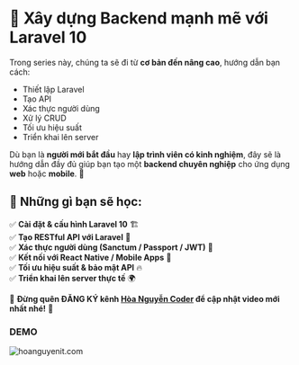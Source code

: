 # 🚀 Xây dựng Backend mạnh mẽ với Laravel 10

Trong series này, chúng ta sẽ đi từ **cơ bản đến nâng cao**, hướng dẫn bạn cách:  
- Thiết lập Laravel  
- Tạo API  
- Xác thực người dùng  
- Xử lý CRUD  
- Tối ưu hiệu suất  
- Triển khai lên server  

Dù bạn là **người mới bắt đầu** hay **lập trình viên có kinh nghiệm**, đây sẽ là hướng dẫn đầy đủ giúp bạn tạo một **backend chuyên nghiệp** cho ứng dụng **web** hoặc **mobile**. 🚀  

## 🔹 Những gì bạn sẽ học:
✅ **Cài đặt & cấu hình Laravel 10** 🏗️  
✅ **Tạo RESTful API với Laravel** 🔄  
✅ **Xác thực người dùng (Sanctum / Passport / JWT)** 🔑  
✅ **Kết nối với React Native / Mobile Apps** 📱  
✅ **Tối ưu hiệu suất & bảo mật API** 🔥  
✅ **Triển khai lên server thực tế** 🌍  

📌 **Đừng quên ĐĂNG KÝ kênh [Hòa Nguyễn Coder](https://www.youtube.com/@hoanguyencoder7136) để cập nhật video mới nhất nhé!** 🎯 

### DEMO 
![hoanguyenit.com](https://github.com/skipperhoa/Build-Backend-with-Laravel-10/tree/Demo/1.png)
